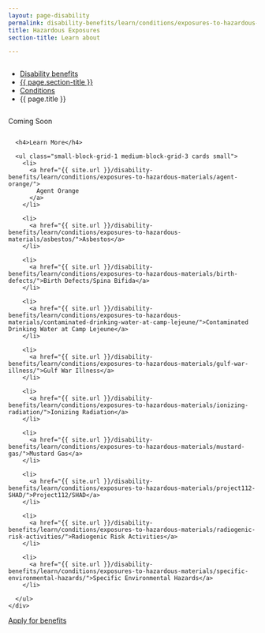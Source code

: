 ```yaml
---
layout: page-disability
permalink: disability-benefits/learn/conditions/exposures-to-hazardous-materials/index.html
title: Hazardous Exposures
section-title: Learn about

---
```


<div class="splash" markdown="0">
<div class="row" markdown="0">
<div class="small-12 columns" markdown="0">

<ul class="breadcrumbs" role="menubar" aria-label="Primary">
<li class="parent"><a href="{{ site.url }}/disability-benefits/">Disability benefits</a></li>
<li class="parent"><a href="{{ site.url }}/disability-benefits/learn/">{{ page.section-title }}</a></li>
<li class="parent"><a href="{{ site.url }}/disability-benefits/learn/conditions/">Conditions</a></li>
<li class="active">{{ page.title }}</li>
</ul>

</div>
</div>
</div>

<div class="main" role="main" markdown="0">
<div class="section one" markdown="0">
<div class="primary" markdown="0">
<div class="row" markdown="0">
<div class="small-12 columns" markdown="1">

Coming Soon

</div>
</div>
</div>

<div class="navigation">
  <div class="row">
    <div class="small-12 columns">

      <h4>Learn More</h4>

      <ul class="small-block-grid-1 medium-block-grid-3 cards small">
        <li>
          <a href="{{ site.url }}/disability-benefits/learn/conditions/exposures-to-hazardous-materials/agent-orange/">
            Agent Orange
          </a>
        </li>

        <li>
          <a href="{{ site.url }}/disability-benefits/learn/conditions/exposures-to-hazardous-materials/asbestos/">Asbestos</a>
        </li>

        <li>
          <a href="{{ site.url }}/disability-benefits/learn/conditions/exposures-to-hazardous-materials/birth-defects/">Birth Defects/Spina Bifida</a>
        </li>

        <li>
          <a href="{{ site.url }}/disability-benefits/learn/conditions/exposures-to-hazardous-materials/contaminated-drinking-water-at-camp-lejeune/">Contaminated Drinking Water at Camp Lejeune</a>
        </li>

        <li>
          <a href="{{ site.url }}/disability-benefits/learn/conditions/exposures-to-hazardous-materials/gulf-war-illness/">Gulf War Illness</a>  
        </li>
        
        <li>
          <a href="{{ site.url }}/disability-benefits/learn/conditions/exposures-to-hazardous-materials/ionizing-radiation/">Ionizing Radiation</a>
        </li> 

        <li>
          <a href="{{ site.url }}/disability-benefits/learn/conditions/exposures-to-hazardous-materials/mustard-gas/">Mustard Gas</a>
        </li>

        <li>
          <a href="{{ site.url }}/disability-benefits/learn/conditions/exposures-to-hazardous-materials/project112-SHAD/">Project112/SHAD</a>
        </li>
        
        <li>
          <a href="{{ site.url }}/disability-benefits/learn/conditions/exposures-to-hazardous-materials/radiogenic-risk-activities/">Radiogenic Risk Activities</a>
        </li> 

        <li>
          <a href="{{ site.url }}/disability-benefits/learn/conditions/exposures-to-hazardous-materials/specific-environmental-hazards/">Specific Environmental Hazards</a>
        </li>

      </ul>
    </div>
  </div>
</div>



<div class="section two" markdown="0">
<div class="action" markdown="0">
<div class="row" markdown="0">
<div class="small-12 medium-10 medium-centered columns" markdown="0">
<a class="button start" href="#">Apply for benefits</a>
</div>
</div>
</div>
</div>

</div>

</div>
